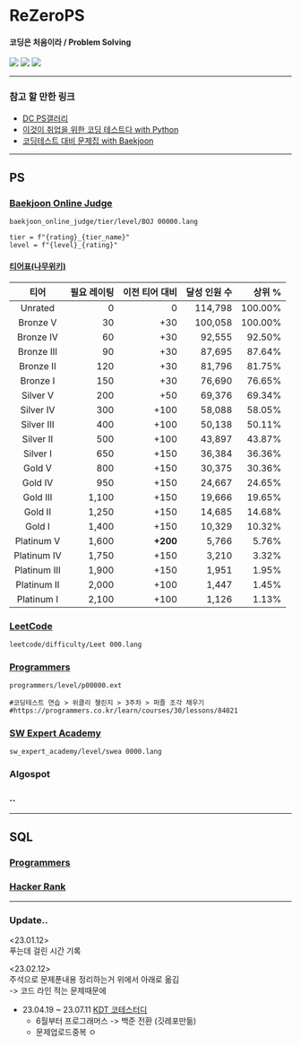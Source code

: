 # ReZeroPS

#### 코딩은 처음이라 / Problem Solving

<img src="https://img.shields.io/badge/github-181717?style=flat&logo=github&logoColor=white"/> <img src="https://img.shields.io/badge/python-3776AB?style=flat&logo=python&logoColor=white"/> <img src="https://img.shields.io/badge/pycharm-000000?style=flat&logo=pycharm&logoColor=white"/>

***

### 참고 할 만한 링크
- [DC PS갤러리](https://gall.dcinside.com/mgallery/board/view/?id=ps&no=27&page=1)
- [이것이 취업을 위한 코딩 테스트다 with Python](https://github.com/ndb796/python-for-coding-test)
- [코딩테스트 대비 문제집 with Baekjoon](https://github.com/tony9402/baekjoon)

***

## PS

### [Baekjoon Online Judge](https://www.acmicpc.net/)

`baekjoon_online_judge/tier/level/BOJ 00000.lang`
```
tier = f"{rating}_{tier_name}"   
level = f"{level}_{rating}"
```

#### [티어표(나무위키)](https://namu.wiki/w/solved.ac#s-2.1)

|       티어        | 필요 레이팅 |    이전 티어 대비 |     달성 인원 수 |     상위 % |
|:---------------:|-------:|------------:|------------:|---------:|
|     Unrated     |      0 |           0 |     114,798 |  100.00% |
|    Bronze V     |     30 |         +30 |     100,058 |  100.00% |
|    Bronze IV    |     60 |         +30 |      92,555 |   92.50% |
|   Bronze III    |     90 |         +30 |      87,695 |   87.64% |
|    Bronze II    |    120 |         +30 |      81,796 |   81.75% |
|    Bronze I     |    150 |         +30 |      76,690 |   76.65% |
|    Silver V     |    200 |         +50 |      69,376 |   69.34% |
|    Silver IV    |    300 |        +100 |      58,088 |   58.05% |
|   Silver III    |    400 |        +100 |      50,138 |   50.11% |
|    Silver II    |    500 |        +100 |      43,897 |   43.87% |
|    Silver I     |    650 |        +150 |      36,384 |   36.36% |
|     Gold V      |    800 |        +150 |      30,375 |   30.36% |
|     Gold IV     |    950 |        +150 |      24,667 |   24.65% |
|    Gold III     |  1,100 |        +150 |      19,666 |   19.65% |
|     Gold II     |  1,250 |        +150 |      14,685 |   14.68% |
|     Gold I      |  1,400 |        +150 |      10,329 |   10.32% |
|   Platinum V    |  1,600 |    **+200** |       5,766 |    5.76% |
|   Platinum IV   |  1,750 |        +150 |       3,210 |    3.32% |
|  Platinum III   |  1,900 |        +150 |       1,951 |    1.95% |
|   Platinum II   |  2,000 |        +100 |       1,447 |    1.45% |
|   Platinum I    |  2,100 |        +100 |       1,126 |    1.13% |

### [LeetCode](https://leetcode.com/)
`leetcode/difficulty/Leet 000.lang`


### [Programmers](https://programmers.co.kr/)
`programmers/level/p00000.ext`

```
#코딩테스트 연습 > 위클리 챌린지 > 3주차 > 퍼즐 조각 채우기
#https://programmers.co.kr/learn/courses/30/lessons/84021
```

### [SW Expert Academy](https://swexpertacademy.com/)
`sw_expert_academy/level/swea 0000.lang`

### Algospot

### ..

***

## SQL

### [Programmers](https://programmers.co.kr/)

### [Hacker Rank]()

***

### Update..

<23.01.12>   
푸는데 걸린 시간 기록
 
<23.02.12>   
주석으로 문제푼내용 정리하는거 위에서 아래로 옮김   
-> 코드 라인 적는 문제때문에

- 23.04.19 ~ 23.07.11 [KDT 코테스터디](https://github.com/Hyuoo/DE_Coding_Study)
  - 6월부터 프로그래머스 -> 백준 전환 (깃레포만듦)
  - 문제업로드중복 ㅇ

